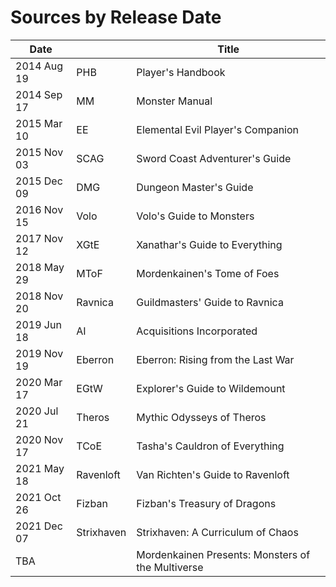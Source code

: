 # Sources by Release Date

| Date          |           | Title                                             |
|---------------|-----------|---------------------------------------------------|
| 2014 Aug 19   | PHB       | Player's Handbook                                 |
| 2014 Sep 17   | MM        | Monster Manual                                    |
| 2015 Mar 10   | EE        | Elemental Evil Player's Companion                 |
| 2015 Nov 03   | SCAG      | Sword Coast Adventurer's Guide                    |
| 2015 Dec 09   | DMG       | Dungeon Master's Guide                            |
| 2016 Nov 15   | Volo      | Volo's Guide to Monsters                          |
| 2017 Nov 12   | XGtE      | Xanathar's Guide to Everything                    |
| 2018 May 29   | MToF      | Mordenkainen's Tome of Foes                       |
| 2018 Nov 20   | Ravnica   | Guildmasters' Guide to Ravnica                    |
| 2019 Jun 18   | AI        | Acquisitions Incorporated                         |
| 2019 Nov 19   | Eberron   | Eberron: Rising from the Last War                 |
| 2020 Mar 17   | EGtW      | Explorer's Guide to Wildemount                    |
| 2020 Jul 21   | Theros    | Mythic Odysseys of Theros                         |
| 2020 Nov 17   | TCoE      | Tasha's Cauldron of Everything                    |
| 2021 May 18   | Ravenloft | Van Richten's Guide to Ravenloft                  |
| 2021 Oct 26   | Fizban    | Fizban's Treasury of Dragons                      |
| 2021 Dec 07   | Strixhaven| Strixhaven: A Curriculum of Chaos                 |
| TBA           |           | Mordenkainen Presents: Monsters of the Multiverse |